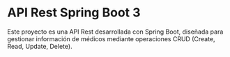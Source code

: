 # API Rest Spring Boot 3

Este proyecto es una API Rest desarrollada con Spring Boot, diseñada para gestionar información de médicos mediante operaciones CRUD (Create, Read, Update, Delete).
